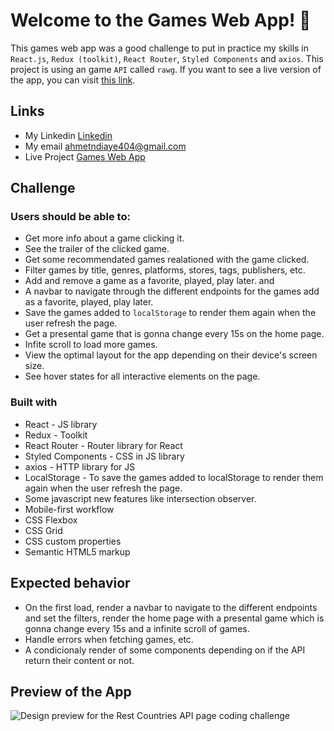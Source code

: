  # Welcome to the Games Web App! 🍃

This games web app was a good challenge to put in practice my skills in `React.js`, `Redux (toolkit)`, `React Router`, `Styled Components` and `axios`. This project is using an game `API` called `rawg`. If you want to see a live version of the app, you can visit [this link](https://mouhametnd-games-app.netlify.app/). 

## Links
- My Linkedin [Linkedin](https://www.linkedin.com/in/mouhametndiaye/)
- My email ahmetndiaye404@gmail.com
- Live Project [ Games Web App](https://mouhametnd-games-app.netlify.app/)

## Challenge  

###  Users should be able to:

- Get more info about a game clicking it.
- See the trailer of the clicked game. 
- Get some recommendated games realationed with the game clicked.
- Filter games by title, genres, platforms, stores, tags, publishers, etc. 
- Add and remove a game as a favorite, played, play later. and
- A navbar to navigate through the different endpoints for the games add as a favorite, played, play later.
- Save the games added to `localStorage` to render them again when the user refresh the page.
- Get a presental game that is gonna change every 15s on the home page.
- Infite scroll to load more games.
- View the optimal layout for the app depending on their device's screen size.
- See hover states for all interactive elements on the page.


### Built with

- React - JS library
- Redux - Toolkit
- React Router - Router library for React
- Styled Components - CSS in JS library
- axios - HTTP library for JS
- LocalStorage - To save the games added to localStorage to render them again when the user refresh the page.
- Some javascript new features like intersection observer.
- Mobile-first workflow
- CSS Flexbox
- CSS Grid
- CSS custom properties
- Semantic HTML5 markup

## Expected behavior

- On the first load, render a navbar to navigate to the different endpoints and set the filters, render the home page with a presental game which is gonna change every 15s and a infinite scroll of games.
- Handle errors when fetching games, etc.  
- A condicionaly render of some components depending on if the API return their content or not.

## Preview of the App
![Design preview for the Rest Countries API page coding challenge](./preview.gif)

